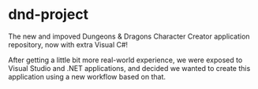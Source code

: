 # dnd-project
The new and impoved Dungeons &amp; Dragons Character Creator application repository, now with extra Visual C#!

After getting a little bit more real-world experience, we were exposed to Visual Studio and .NET applications, and decided we wanted to
create this application using a new workflow based on that.
